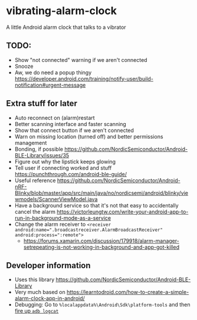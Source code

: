 # vibrating-alarm-clock
A little Android alarm clock that talks to a vibrator

## TODO:
- Show "not connected" warning if we aren't connected
- Snooze
- Aw, we do need a popup thingy https://developer.android.com/training/notify-user/build-notification#urgent-message

## Extra stuff for later
- Auto reconnect on (alarm)restart
- Better scanning interface and faster scanning
- Show that connect button if we aren't connected
- Warn on missing location (turned off) and better permissions management
- Bonding, if possible https://github.com/NordicSemiconductor/Android-BLE-Library/issues/35
- Figure out why the lipstick keeps glowing
- Tell user if connecting worked and stuff https://punchthrough.com/android-ble-guide/
- Useful reference https://github.com/NordicSemiconductor/Android-nRF-Blinky/blob/master/app/src/main/java/no/nordicsemi/android/blinky/viewmodels/ScannerViewModel.java
- Have a background service so that it's not that easy to accidentally cancel the alarm https://victorleungtw.com/write-your-android-app-to-run-in-background-mode-as-a-service
- Change the alarm receiver to `<receiver android:name=".broadcastreceiver.AlarmBroadcastReceiver" android:process=":remote">`
  -  https://forums.xamarin.com/discussion/179918/alarm-manager-setrepeating-is-not-working-in-background-and-app-got-killed

## Developer information

- Uses this library https://github.com/NordicSemiconductor/Android-BLE-Library
- Very much based on https://learntodroid.com/how-to-create-a-simple-alarm-clock-app-in-android/
- Debugging: Go to `%localappdata%\Android\Sdk\platform-tools` and then [fire up `adb logcat`](https://stackoverflow.com/questions/3643395/how-to-get-android-crash-logs)
